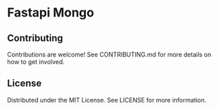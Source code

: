 # Fastapi Mongo 

## Contributing
Contributions are welcome! See CONTRIBUTING.md for more details on how to get involved.

## License
Distributed under the MIT License. See LICENSE for more information.